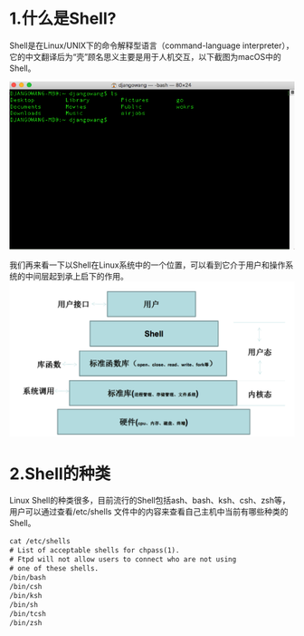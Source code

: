 # 1.什么是Shell?

Shell是在Linux/UNIX下的命令解释型语言（command-language interpreter），它的中文翻译后为“壳”顾名思义主要是用于人机交互，以下截图为macOS中的Shell。

![](/assets/WX20180912-120240.png)

我们再来看一下以Shell在Linux系统中的一个位置，可以看到它介于用户和操作系统的中间层起到承上启下的作用。![](/assets/2.png)

# 2.Shell的种类

Linux Shell的种类很多，目前流行的Shell包括ash、bash、ksh、csh、zsh等，用户可以通过查看/etc/shells 文件中的内容来查看自己主机中当前有哪些种类的Shell。

```
cat /etc/shells
# List of acceptable shells for chpass(1).
# Ftpd will not allow users to connect who are not using
# one of these shells.
/bin/bash
/bin/csh
/bin/ksh
/bin/sh
/bin/tcsh
/bin/zsh
```








